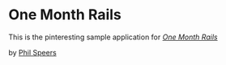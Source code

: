 # One Month Rails

This is the pinteresting sample application for
[*One Month Rails*](http://onemonthrails.com)

by [Phil Speers](http://philspeers.com.au)